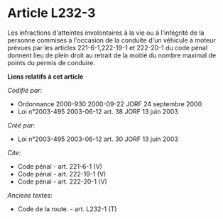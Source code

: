 # Article L232-3

Les infractions d'atteintes involontaires à la vie ou à l'intégrité de la personne commises à l'occasion de la conduite d'un
véhicule à moteur prévues par les articles 221-6-1,222-19-1 et 222-20-1 du code pénal donnent lieu de plein droit au retrait
de la moitié du nombre maximal de points du permis de conduire.

**Liens relatifs à cet article**

_Codifié par_:

  - Ordonnance 2000-930 2000-09-22 JORF 24 septembre 2000
  - Loi n°2003-495 2003-06-12 art. 38 JORF 13 juin 2003

_Créé par_:

  - Loi n°2003-495 2003-06-12 art. 30 JORF 13 juin 2003

_Cite_:

  - Code pénal - art. 221-6-1 (V)
  - Code pénal - art. 222-19-1 (V)
  - Code pénal - art. 222-20-1 (V)

_Anciens textes_:

  - Code de la route. - art. L232-1 (T)
